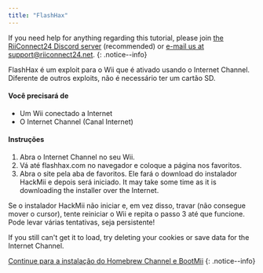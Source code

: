 ```yaml
---
title: "FlashHax"
---
```


If you need help for anything regarding this tutorial, please join [the RiiConnect24 Discord server](https://discord.gg/rc24) (recommended) or [e-mail us at support@riiconnect24.net](mailto:support@riiconnect24.net).
{: .notice--info}

FlashHax é um exploit para o Wii que é ativado usando o Internet Channel. Diferente de outros exploits, não é necessário ter um cartão SD.

#### Você precisará de

- Um Wii conectado a Internet
- O Internet Channel (Canal Internet)

#### Instruções

1. Abra o Internet Channel no seu Wii.
2. Vá até flashhax.com no navegador e coloque a página nos favoritos.
3. Abra o site pela aba de favoritos. Ele fará o download do instalador HackMii e depois será iniciado. It may take some time as it is downloading the installer over the Internet.

Se o instalador HackMii não iniciar e, em vez disso, travar (não consegue mover o cursor), tente reiniciar o Wii e repita o passo 3 até que funcione. Pode levar várias tentativas, seja persistente!

If you still can't get it to load, try deleting your cookies or save data for the Internet Channel.

[Continue para a instalação do Homebrew Channel e BootMii](hbc)
{: .notice--info}
